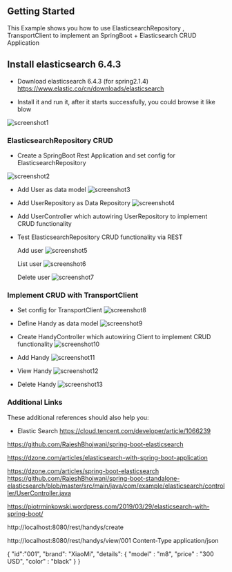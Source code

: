 ## Getting Started

This Example shows you how to use
ElasticsearchRepository , TransportClient to implement an SpringBoot + Elasticsearch CRUD Application


## Install elasticsearch 6.4.3 

- Download elasticsearch  6.4.3 (for spring2.1.4)
https://www.elastic.co/cn/downloads/elasticsearch

- Install it and run it, after it starts successfully, you could browse it like blow

![screenshot1](./doc/Screenshot1.png)

###  ElasticsearchRepository CRUD 
- Create a SpringBoot Rest Application and set config for ElasticsearchRepository 
 
![screenshot2](./doc/Screenshot2.png)

- Add User as data model 
![screenshot3](./doc/Screenshot3.png)

- Add UserRepository as Data Repository
![screenshot4](./doc/Screenshot3.png)

- Add UserController which autowiring UserRepository to implement CRUD functionality 

- Test ElasticsearchRepository CRUD functionality via REST 

  Add user
![screenshot5](./doc/Screenshot5.png)

  List user
![screenshot6](./doc/Screenshot6.png)

  Delete user
![screenshot7](./doc/Screenshot7.png)

### Implement CRUD with TransportClient

- Set config for TransportClient
![screenshot8](./doc/Screenshot8.png)

- Define Handy as data model 
![screenshot9](./doc/Screenshot9.png)

- Create HandyController which autowiring Client to implement CRUD functionality 
![screenshot10](./doc/Screenshot10.png)

- Add Handy
![screenshot11](./doc/Screenshot11.png)

- View Handy
![screenshot12](./doc/Screenshot12.png)

- Delete Handy
![screenshot13](./doc/Screenshot13.png)

### Additional Links
These additional references should also help you:

- Elastic Search 
https://cloud.tencent.com/developer/article/1066239 

https://github.com/RajeshBhojwani/spring-boot-elasticsearch

https://dzone.com/articles/elasticsearch-with-spring-boot-application

https://dzone.com/articles/spring-boot-elasticsearch
https://github.com/RajeshBhojwani/spring-boot-standalone-elasticsearch/blob/master/src/main/java/com/example/elasticsearch/controller/UserController.java

https://piotrminkowski.wordpress.com/2019/03/29/elasticsearch-with-spring-boot/

http://localhost:8080/rest/handys/create

http://localhost:8080/rest/handys/view/001
Content-Type 
application/json

{
  "id":"001",
  "brand": "XiaoMi",
   "details": {
   "model" : "m8",
   "price" : "300 USD",
   "color" : "black"
   }
}